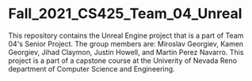 # Fall_2021_CS425_Team_04_Unreal
This repository contains the Unreal Engine project that is a part of Team 04's Senior Project. The group members are: Miroslav Georgiev, Kamen Georgiev, Jihad Claymon, Justin Howell, and Martin Perez Navarro. This project is a part of a capstone course at the Univerity of Nevada Reno department of Computer Science and Engineering. 
